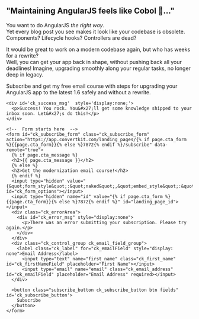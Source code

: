 <div class="ck_form ck_naked cta">
  <h2>"Maintaining AngularJS feels like Cobol 🤷…"</h2>
  <p>
  You want to do AngularJS <em>the right way</em>.<br>
  Yet every blog post you see makes it look like your codebase is obsolete.
  Components? Lifecycle hooks? Controllers are dead?
  </p>

  <p>
  It would be great to work on a modern codebase again, but who has weeks for a rewrite?<br>
  Well, you can get your app back in shape, without pushing back all your deadlines!
  Imagine, upgrading smoothly along your regular tasks, no longer deep in legacy.
  </p>

  <p>
  Subscribe and get my free email course with steps for upgrading your AngularJS app
  to the latest 1.6 safely and without a rewrite.
  </p>

  <div class="ck_form_fields">

    <div id='ck_success_msg'  style='display:none;'>
      <p>Success! You rock. You&#x27;ll get some knowledge shipped to your inbox soon. Let&#x27;s do this!</p>
    </div>

    <!--  Form starts here  -->
    <form id="ck_subscribe_form" class="ck_subscribe_form" action="https://app.convertkit.com/landing_pages/{% if page.cta_form %}{{page.cta_form}}{% else %}7872{% endif %}/subscribe" data-remote="true">
      {% if page.cta_message %}
      <h2>{{ page.cta_message }}</h2>
      {% else %}
      <h2>Get the modernization email course!</h2>
      {% endif %}
      <input type="hidden" value="{&quot;form_style&quot;:&quot;naked&quot;,&quot;embed_style&quot;:&quot;inline&quot;,&quot;embed_trigger&quot;:&quot;scroll_percentage&quot;,&quot;scroll_percentage&quot;:&quot;70&quot;,&quot;delay_seconds&quot;:&quot;10&quot;,&quot;display_position&quot;:&quot;br&quot;,&quot;display_devices&quot;:&quot;all&quot;,&quot;days_no_show&quot;:&quot;15&quot;,&quot;converted_behavior&quot;:&quot;show&quot;}" id="ck_form_options"></input>
      <input type="hidden" name="id" value="{% if page.cta_form %}{{page.cta_form}}{% else %}7872{% endif %}" id="landing_page_id"></input>
      <div class="ck_errorArea">
        <div id="ck_error_msg" style="display:none">
          <p>There was an error submitting your subscription. Please try again.</p>
        </div>
      </div>
      <div class="ck_control_group ck_email_field_group">
        <label class="ck_label" for="ck_emailField" style="display: none">Email Address</label>
          <input type="text" name="first_name" class="ck_first_name" id="ck_firstNameField" placeholder="First Name"></input>
          <input type="email" name="email" class="ck_email_address" id="ck_emailField" placeholder="Email Address" required></input>
      </div>

      <button class="subscribe_button ck_subscribe_button btn fields" id='ck_subscribe_button'>
        Subscribe
      </button>
    </form>
  </div>

 </div>
